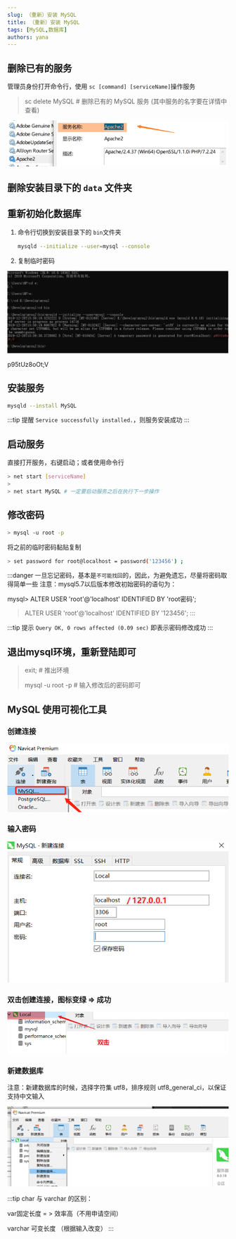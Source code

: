 ```yaml
---
slug: （重新）安装 MySQL
title: （重新）安装 MySQL
tags: [MySQL,数据库]
authors: yana
---
```


## 删除已有的服务

管理员身份打开命令行，使用 `sc [command] [serviceName]`操作服务

> sc delete MySQL  # 删除已有的 MySQL 服务 (其中服务的名字要在详情中查看)

![image-20191228234930948](./image-20191228234930948.png)

## 删除安装目录下的 `data` 文件夹

## 重新初始化数据库

1. 命令行切换到安装目录下的 `bin`文件夹
  
    ```bash
    mysqld --initialize --user=mysql --console
    ```
  
2. 复制临时密码

![image-20191229000104036](./image-20191229000104036.png)

p95tUz8oOt;V

## 安装服务

  ```bash
  mysqld --install MySQL
  ```

:::tip 提醒 `Service successfully installed.`，则服务安装成功
:::

## 启动服务

直接打开服务，右键启动；或者使用命令行

```bash
> net start [serviceName]
>
> net start MySQL # 一定要启动服务之后在执行下一步操作
```

## 修改密码

```bash
> mysql -u root -p
```

将之前的临时密码黏贴复制

```bash
> set password for root@localhost = password('123456') ;
```

:::danger 一旦忘记密码，基本是`不可能找回`的，因此，为避免遗忘，尽量将密码取得简单一些
注意：mysql5.7以后版本修改初始密码的语句为：

mysql> ALTER USER 'root'@'localhost' IDENTIFIED BY 'root密码';
> ALTER USER 'root'@'localhost' IDENTIFIED BY '123456';
:::

:::tip 提示 `Query OK, 0 rows affected (0.09 sec)` 即表示密码修改成功
:::

## 退出mysql环境，重新登陆即可

> exit; # 推出环境
>
> mysql -u root -p # 输入修改后的密码即可

## MySQL 使用可视化工具

### 创建连接

![image-20191231012135177](./image-20191231012135177.png)

### 输入密码

![image-20191231012654700](./image-20191231012654700.png)

### 双击创建连接，图标变绿 => 成功

![image-20191231012802395](./image-20191231012802395.png)

### 新建数据库

注意：新建数据库的时候，选择字符集 utf8，排序规则 utf8_general_ci，以保证支持中文输入

![image-20191231013116100](./image-20191231013116100.png)

:::tip
char 与 varchar 的区别：

var固定长度 = > 效率高（不用申请空间）

varchar 可变长度 （根据输入改变）
:::
